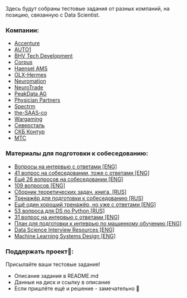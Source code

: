 Здесь будут собраны тестовые задания от разных компаний, на позицию, связанную с Data Scientist.


### Компании:
* [Accenture](https://github.com/kolya95/AccentureDSTestCase/tree/1c02aaf377d3c6ea73b4d5c8a2af97db11d20e9e)
* [AUTO1](https://github.com/alexeygrigorev/datascience-recruitment-challenges/tree/master/auto1)
* [BHV Tech Development](https://github.com/slgero/testovoe/tree/master/BHV%20Tech%20Development)
* [Corpus](https://github.com/DenisVasyov/korpus-test-task/tree/a079e7d1911cfab62121535c8e2fd0a9476c3344)
* [Haensel AMS](https://github.com/alexeygrigorev/datascience-recruitment-challenges/tree/master/Haensel-AMS)
* [OLX-Hermes](https://github.com/alexeygrigorev/datascience-recruitment-challenges/tree/master/OLX-Hermes)
* [Neuromation](https://github.com/slgero/testovoe/tree/master/Neuromation)
* [NeuroTrade](https://github.com/slgero/testovoe/tree/master/NeuroTrade)
* [PeakData AG](https://github.com/slgero/testovoe/tree/master/PeakData%20AG)
* [Physician Partners](https://github.com/slgero/testovoe/tree/master/Physician%20Partners "Physician Partners")
* [Spectrm](https://github.com/alexeygrigorev/datascience-recruitment-challenges/tree/master/Spectrm)
* [the-SAAS-co](https://github.com/alexeygrigorev/datascience-recruitment-challenges/tree/master/the-SAAS-co)
* [Wargaming](https://github.com/slgero/testovoe/tree/master/wargaming_2020)
* [Северсталь](https://github.com/slgero/testovoe/tree/master/%D0%A1%D0%B5%D0%B2%D0%B5%D1%80%D1%81%D1%82%D0%B0%D0%BB%D1%8C)
* [СКБ Контур](https://github.com/slgero/testovoe/tree/master/%D0%A1%D0%9A%D0%91%20%D0%9A%D0%BE%D0%BD%D1%82%D1%83%D1%80)
* [МТС](https://github.com/slgero/testovoe/tree/master/%D0%9C%D0%A2%D0%A1)


### Материалы для подготовки к собеседованию:
* [Вопросы на интервью с ответами \[ENG\]](https://github.com/alexeygrigorev/data-science-interviews/)
* [41 вопрос на собеседовании, тоже с ответами \[ENG\]](https://www.springboard.com/blog/machine-learning-interview-questions/)
* [Ещё 26 вопросов на собеседовании \[ENG\]](https://medium.com/analytics-vidhya/test-your-skills-26-data-science-interview-questions-answers-69cb2b223e57)
* [109 вопросов \[ENG\]](https://dzone.com/articles/109-data-science-interview-questions-and-answers)
* [Сборник теоретических задач, книга, \[RUS\]](https://drive.google.com/file/d/1r2bmQtIxlr8J-TpBeFi4CWzbChJG4iHe/view)
* [Тренажёр для подготовки к собеседованию \[RUS\]](https://interview-mds.ru/)
* [Ещё один хороший тренажёр, но уже с ответами \[ENG\]](https://interviewing.fyi/interview_questions)
* [53 вопроса для DS по Python \[RUS\]](https://habr.com/ru/company/mailru/blog/506824/)
* [31 вопрос на интервью с ответами \[ENG\]](https://github.com/iamtodor/data-science-interview-questions-and-answers)
* [План для подготовки к интеврью по машинному обучению \[ENG\]](https://github.com/khangich/machine-learning-interview)
* [Data Science Interview Resources \[ENG\]](https://github.com/rbhatia46/Data-Science-Interview-Resources)
* [Machine Learning Systems Design \[ENG\]](https://github.com/chiphuyen/machine-learning-systems-design)

### Поддержать проект🤗:
Присылайте ваши тестовые задания!
* Описание задания в README.md
* Данные на диск и ссылку в описание
* Если пришлёте ещё и решение - замечательно 🚀
<!--stackedit_data:
eyJoaXN0b3J5IjpbMTI2NDI1NzQ1Nyw5OTQzMjU4ODNdfQ==
-->